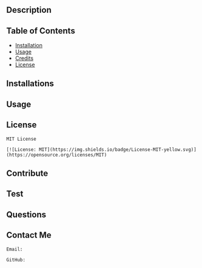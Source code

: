 # 

## Description 

    

## Table of Contents 

- [Installation](#installation)
- [Usage](#usage)
- [Credits](#credits)
- [License](#license)

## Installations 

    

## Usage 

    

## License 

    MIT License

    [![License: MIT](https://img.shields.io/badge/License-MIT-yellow.svg)](https://opensource.org/licenses/MIT)

## Contribute 

    

## Test 

    

## Questions 

     

## Contact Me
  
    Email: 

    GitHub: 


